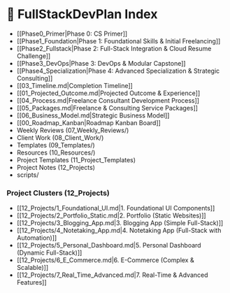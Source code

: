 # 📂 FullStackDevPlan Index

- [[Phase0_Primer|Phase 0: CS Primer]]
- [[Phase1_Foundation|Phase 1: Foundational Skills & Initial Freelancing]]
- [[Phase2_Fullstack|Phase 2: Full-Stack Integration & Cloud Resume Challenge]]
- [[Phase3_DevOps|Phase 3: DevOps & Modular Capstone]]
- [[Phase4_Specialization|Phase 4: Advanced Specialization & Strategic Consulting]]
- [[03_Timeline.md|Completion Timeline]]
- [[01_Projected_Outcome.md|Projected Outcome & Experience]]
- [[04_Process.md|Freelance Consultant Development Process]]
- [[05_Packages.md|Freelance & Consulting Service Packages]]
- [[06_Business_Model.md|Strategic Business Model]]
- [[00_Roadmap_Kanban|Roadmap Kanban Board]]
- Weekly Reviews (07_Weekly_Reviews/)
- Client Work (08_Client_Work/)
- Templates (09_Templates/)
- Resources (10_Resources/)
- Project Templates (11_Project_Templates)
- Project Notes (12_Projects)
- scripts/

### Project Clusters (12_Projects)
- [[12_Projects/1_Foundational_UI.md|1. Foundational UI Components]]
- [[12_Projects/2_Portfolio_Static.md|2. Portfolio (Static Websites)]]
- [[12_Projects/3_Blogging_App.md|3. Blogging App (Simple Full-Stack)]]
- [[12_Projects/4_Notetaking_App.md|4. Notetaking App (Full-Stack with Automation)]]
- [[12_Projects/5_Personal_Dashboard.md|5. Personal Dashboard (Dynamic Full-Stack)]]
- [[12_Projects/6_E_Commerce.md|6. E-Commerce (Complex & Scalable)]]
- [[12_Projects/7_Real_Time_Advanced.md|7. Real-Time & Advanced Features]]